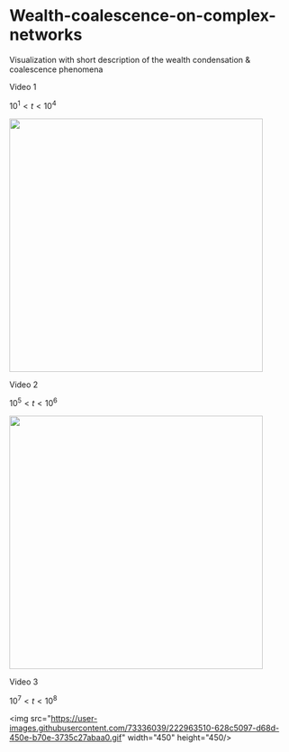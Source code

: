 # Wealth-coalescence-on-complex-networks
Visualization with short description of the wealth condensation &amp; coalescence phenomena 

Video 1 

$10^1 < t < 10^4$

<img src="https://user-images.githubusercontent.com/73336039/222963443-530f9507-2f63-4827-a05c-8d454ae75c34.gif" width="450" height="450"/>

Video 2

$10^5 < t < 10^6$

<img src="https://user-images.githubusercontent.com/73336039/222963475-ff8d055a-b8fb-4155-968e-f626c5c0d9f4.gif" width="450" height="450"/>

Video 3

$10^7 < t < 10^8$

<img src="https://user-images.githubusercontent.com/73336039/222963510-628c5097-d68d-450e-b70e-3735c27abaa0.gif" width="450" height="450/>
